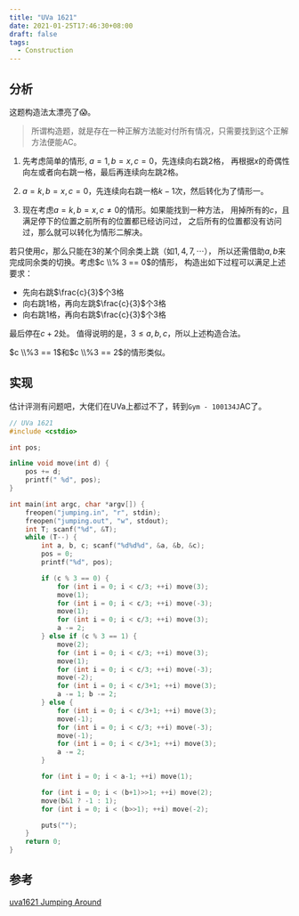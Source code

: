 ```yaml
---
title: "UVa 1621"
date: 2021-01-25T17:46:30+08:00
draft: false
tags:
  - Construction
---
```


## 分析

这题构造法太漂亮了:scream:。

> 所谓构造题，就是存在一种正解方法能对付所有情况，只需要找到这个正解方法便能AC。

1. 先考虑简单的情形, $a=1, b=x, c=0$，先连续向右跳2格，
再根据$x$的奇偶性向左或者向右跳一格，最后再连续向左跳2格。

2. $a=k, b=x, c=0$，先连续向右跳一格$k-1$次，然后转化为了情形一。

3. 现在考虑$a=k, b=x, c \neq 0$的情形。如果能找到一种方法，
用掉所有的$c$，且满足停下的位置之前所有的位置都已经访问过，
之后所有的位置都没有访问过，那么就可以转化为情形二解决。

若只使用$c$，那么只能在3的某个同余类上跳（如$1,4,7,\cdots$），
所以还需借助$a,b$来完成同余类的切换。考虑$c \\% 3 == 0$的情形，
构造出如下过程可以满足上述要求：
- 先向右跳$\frac{c}{3}$个3格
- 向右跳1格，再向左跳$\frac{c}{3}$个3格
- 向右跳1格，再向右跳$\frac{c}{3}$个3格

最后停在$c+2$处。
值得说明的是，$3 \leqslant a,b,c$，所以上述构造合法。

$c \\%3 == 1$和$c \\%3 == 2$的情形类似。

## 实现

估计评测有问题吧，大佬们在UVa上都过不了，转到`Gym - 100134J`AC了。

```cpp
// UVa 1621
#include <cstdio>

int pos;

inline void move(int d) {
    pos += d;
    printf(" %d", pos);
}

int main(int argc, char *argv[]) {
    freopen("jumping.in", "r", stdin);
    freopen("jumping.out", "w", stdout);
    int T; scanf("%d", &T);
    while (T--) {
        int a, b, c; scanf("%d%d%d", &a, &b, &c);
        pos = 0;
        printf("%d", pos);

        if (c % 3 == 0) {
            for (int i = 0; i < c/3; ++i) move(3);
            move(1);
            for (int i = 0; i < c/3; ++i) move(-3);
            move(1);
            for (int i = 0; i < c/3; ++i) move(3);
            a -= 2;
        } else if (c % 3 == 1) {
            move(2);
            for (int i = 0; i < c/3; ++i) move(3);
            move(1);
            for (int i = 0; i < c/3; ++i) move(-3);
            move(-2);
            for (int i = 0; i < c/3+1; ++i) move(3);
            a -= 1; b -= 2;
        } else {
            for (int i = 0; i < c/3+1; ++i) move(3);
            move(-1);
            for (int i = 0; i < c/3; ++i) move(-3);
            move(-1);
            for (int i = 0; i < c/3+1; ++i) move(3);
            a -= 2;
        }

        for (int i = 0; i < a-1; ++i) move(1);

        for (int i = 0; i < (b+1)>>1; ++i) move(2);
        move(b&1 ? -1 : 1);
        for (int i = 0; i < (b>>1); ++i) move(-2);

        puts("");
    }
    return 0;
}
```

## 参考

[uva1621 Jumping Around](https://blog.csdn.net/no_name233/article/details/51909300)
